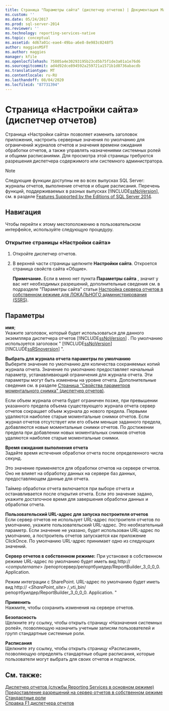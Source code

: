 ```yaml
---
title: Страница "Параметры сайта" (диспетчер отчетов) | Документация Майкрософт
ms.custom: ''
ms.date: 05/24/2017
ms.prod: sql-server-2014
ms.reviewer: ''
ms.technology: reporting-services-native
ms.topic: conceptual
ms.assetid: 4d67a01c-eae4-49ba-a6e8-8e983c0248f5
author: maggiesMSFT
ms.author: maggies
manager: kfile
ms.openlocfilehash: 75805a4e30293195b23cd5b75f1de3a01a1e76d6
ms.sourcegitcommit: ad4d92dce894592a259721a1571b1d8736abacdb
ms.translationtype: MT
ms.contentlocale: ru-RU
ms.lasthandoff: 08/04/2020
ms.locfileid: "87731394"
---
```

# <a name="site-settings-page-report-manager"></a>Страница «Настройки сайта» (диспетчер отчетов)
  Страница «Настройки сайта» позволяет изменить заголовок приложения, настроить серверные значения по умолчанию для ограничений журналов отчетов и значения времени ожидания обработки отчетов, а также управлять назначениями системных ролей и общими расписаниями. Для просмотра этой страницы требуются разрешения диспетчера содержимого или системного администратора.  
  
> [!NOTE]  
>  Следующие функции доступны не во всех выпусках SQL Server: журналы отчетов, выполнение отчетов и общие расписания. Перечень функций, поддерживаемых в разных выпусках [!INCLUDE[ssNoVersion](../includes/ssnoversion-md.md)], см. в разделе [Features Supported by the Editions of SQL Server 2014](../../2014/getting-started/features-supported-by-the-editions-of-sql-server-2014.md).  
  
## <a name="navigation"></a>Навигация  
 Чтобы перейти к этому местоположению в пользовательском интерфейсе, используйте следующую процедуру.  
  
### <a name="to-open-the-site-settings-page"></a>Открытие страницы «Настройки сайта»  
  
1.  Откройте диспетчер отчетов.  
  
2.  В верхней части страницы щелкните **Настройки сайта**. Откроется страница свойств сайта «Общие».  
  
     **Примечание.** Если в меню нет пункта **Параметры сайта** , значит у вас нет необходимых разрешений, дополнительные сведения см. в подразделе "Параметры сайта" статьи [Настройка сервера отчетов в собственном режиме для ЛОКАЛЬНОГО администрирования &#40;SSRS&#41;](report-server/configure-a-native-mode-report-server-for-local-administration-ssrs.md).  
  
## <a name="options"></a>Параметры  
 **имя**;  
 Укажите заголовок, который будет использоваться для данного экземпляра диспетчера отчетов [!INCLUDE[ssNoVersion](../includes/ssnoversion-md.md)] . По умолчанию используется заголовок " [!INCLUDE[ssNoVersion](../includes/ssnoversion-md.md)] [!INCLUDE[ssRSnoversion](../includes/ssrsnoversion-md.md)] ".  
  
 **Выбрать для журнала отчета параметры по умолчанию**  
 Выберите значение по умолчанию для количества сохраняемых копий журнала отчета. Значение по умолчанию предоставляет начальный параметр, устанавливающий ограничения для журнала отчета. Эти параметры могут быть изменены на уровне отчета. Дополнительные сведения см. в разделе [Страница "Свойства параметров моментального снимка" (диспетчер отчетов)](../../2014/reporting-services/snapshot-options-properties-page-report-manager.md).  
  
 Если объем журнала отчета будет ограничен позже, при превышении указанного предела объема существующего журнала отчета сервер отчетов сокращает объем журнала до нового предела. Первыми удаляются наиболее старые моментальные снимки отчетов. Если журнал отчетов отсутствует или его объем меньше заданного предела, добавляются новые моментальные снимки отчетов. По достижении предела при добавлении новых моментальных снимков отчетов удаляются наиболее старые моментальные снимки.  
  
 **Время ожидания выполнения отчета**  
 Задайте время истечения обработки отчета после определенного числа секунд.  
  
 Это значение применяется для обработки отчетов на сервере отчетов. Оно не влияет на обработку данных на сервере баз данных, предоставляющем данные для отчета.  
  
 Таймер обработки отчета включается при выборе отчета и останавливается после открытия отчета. Если это значение задано, укажите достаточное время для завершения обработки данных и обработки отчета.  
  
 **Пользовательский URL-адрес для запуска построителя отчетов**  
 Если сервер отчетов не использует URL-адрес построителя отчетов по умолчанию, укажите пользовательский URL-адрес. Это необязательный параметр. Если значение не указано, будет использован URL-адрес по умолчанию, а построитель отчетов запускается как приложение ClickOnce. По умолчанию URL-адрес принимает одно из следующих значений.  
  
 **Сервер отчетов в собственном режиме:** При установке в собственном режиме URL-адрес по умолчанию будет иметь вид http:// \<*computername*> /репортсервер/репортбуилдер/ReportBuilder_3_0_0_0. Application.  
  
 Режим интеграции с SharePoint. URL-адрес по умолчанию будет иметь вид http:// \<*SharePoint_site*> /_vti_bin/репортбуилдер/ReportBuilder_3_0_0_0. Application. "  
  
 **Применить**  
 Нажмите, чтобы сохранить изменения на сервере отчетов.  
  
 **Безопасность**  
 Щелкните эту ссылку, чтобы открыть страницу «Назначения системных ролей», позволяющую назначить учетным записям пользователей и групп стандартные системные роли.  
  
 **Расписания**  
 Щелкните эту ссылку, чтобы открыть страницу «Расписания», позволяющую определять стандартные общие расписания, которые пользователи могут выбрать для своих отчетов и подписок.  
  
## <a name="see-also"></a>См. также:  
 [Диспетчер отчетов (службы Reporting Services в основном режиме)](../../2014/reporting-services/report-manager-ssrs-native-mode.md)   
 [Предоставление разрешений на сервер отчетов в собственном режиме](security/granting-permissions-on-a-native-mode-report-server.md)   
 [Стандартные роли](security/role-definitions-predefined-roles.md)   
 [Справка F1 диспетчера отчетов](../../2014/reporting-services/report-manager-f1-help.md)  
  
  
